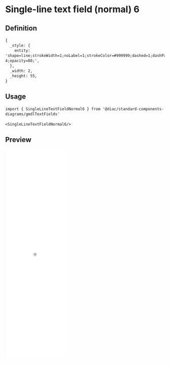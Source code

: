 # Single-line text field (normal) 6

## Definition

```
{
  _style: { 
    entity: 'shape=line;strokeWidth=1;noLabel=1;strokeColor=#999999;dashed=1;dashPattern=1 4;opacity=80;',
  },
  _width: 2,
  _height: 55,
}
```

## Usage

```
import { SingleLineTextFieldNormal6 } from '@diac/standard-components-diagrams/gmdlTextFields'

<SingleLineTextFieldNormal6/>
```

## Preview

<img src="./single-line-text-field-normal-6.png" width="200"/>
